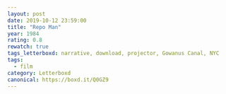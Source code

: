 ```yaml
---
layout: post 
date: 2019-10-12 23:59:00
title: "Repo Man"
year: 1984
rating: 0.8
rewatch: true
tags_letterboxd: narrative, download, projector, Gowanus Canal, NYC
tags:
  - film
category: Letterboxd
canonical: https://boxd.it/Q0GZ9
---
```

